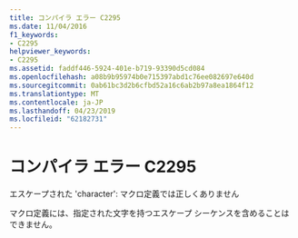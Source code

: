 ```yaml
---
title: コンパイラ エラー C2295
ms.date: 11/04/2016
f1_keywords:
- C2295
helpviewer_keywords:
- C2295
ms.assetid: faddf446-5924-401e-b719-93390d5cd084
ms.openlocfilehash: a08b9b95974b0e715397abd1c76ee082697e640d
ms.sourcegitcommit: 0ab61bc3d2b6cfbd52a16c6ab2b97a8ea1864f12
ms.translationtype: MT
ms.contentlocale: ja-JP
ms.lasthandoff: 04/23/2019
ms.locfileid: "62182731"
---
```

# <a name="compiler-error-c2295"></a>コンパイラ エラー C2295

エスケープされた 'character': マクロ定義では正しくありません

マクロ定義には、指定された文字を持つエスケープ シーケンスを含めることはできません。